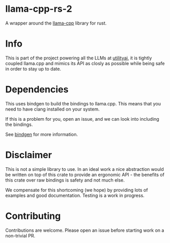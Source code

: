 # llama-cpp-rs-2

[utilityai]: https://utilityai.ca

A wrapper around the [llama-cpp](https://github.com/ggerganov/llama.cpp/) library for rust.

# Info

This is part of the project powering all the LLMs at [utilityai], it is tightly coupled llama.cpp and mimics its API as
closly as possible while being safe in order to stay up to date.

# Dependencies

This uses bindgen to build the bindings to llama.cpp. This means that you need to have clang installed on your system.

If this is a problem for you, open an issue, and we can look into including the bindings. 

See [bindgen](https://rust-lang.github.io/rust-bindgen/requirements.html) for more information.

# Disclaimer

This is not a simple library to use. In an ideal work a nice abstraction would be written on top of this crate to
provide an ergonomic API - the benefits of this crate over raw bindings is safety and not much else.

We compensate for this shortcoming (we hope) by providing lots of examples and good documentation. Testing is a work in
progress.

# Contributing

Contributions are welcome. Please open an issue before starting work on a non-trivial PR.
